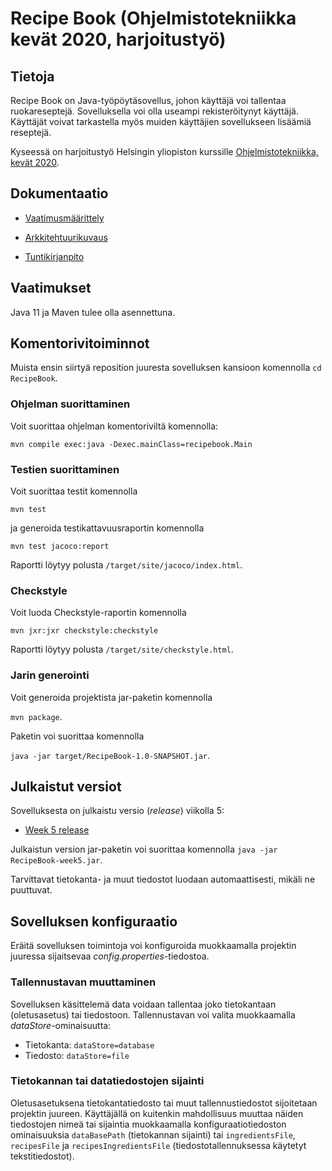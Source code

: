 # Recipe Book (Ohjelmistotekniikka kevät 2020, harjoitustyö)

## Tietoja

Recipe Book on Java-työpöytäsovellus, johon käyttäjä voi tallentaa ruokareseptejä. Sovelluksella voi olla useampi rekisteröitynyt käyttäjä. Käyttäjät voivat tarkastella myös muiden käyttäjien sovellukseen lisäämiä reseptejä.

Kyseessä on harjoitustyö Helsingin yliopiston kurssille [Ohjelmistotekniikka, kevät 2020](https://github.com/mluukkai/ohjelmistotekniikka-kevat-2020/).

## Dokumentaatio

- [Vaatimusmäärittely](https://github.com/joonaspartanen/ot-harjoitustyo/blob/master/RecipeBook/dokumentointi/vaatimusmaarittely.md)

- [Arkkitehtuurikuvaus](https://github.com/joonaspartanen/ot-harjoitustyo/blob/master/RecipeBook/dokumentointi/arkkitehtuuri.md)

- [Tuntikirjanpito](https://github.com/joonaspartanen/ot-harjoitustyo/blob/master/RecipeBook/dokumentointi/tuntikirjanpito.md)

## Vaatimukset

Java 11 ja Maven tulee olla asennettuna.

## Komentorivitoiminnot

Muista ensin siirtyä reposition juuresta sovelluksen kansioon komennolla `cd RecipeBook`.

### Ohjelman suorittaminen

Voit suorittaa ohjelman komentoriviltä komennolla:

`mvn compile exec:java -Dexec.mainClass=recipebook.Main`

### Testien suorittaminen

Voit suorittaa testit komennolla

`mvn test`

ja generoida testikattavuusraportin komennolla

`mvn test jacoco:report`

Raportti löytyy polusta `/target/site/jacoco/index.html`.

### Checkstyle

Voit luoda Checkstyle-raportin komennolla

`mvn jxr:jxr checkstyle:checkstyle`

Raportti löytyy polusta `/target/site/checkstyle.html`.

### Jarin generointi

Voit generoida projektista jar-paketin komennolla

`mvn package`.

Paketin voi suorittaa komennolla

`java -jar target/RecipeBook-1.0-SNAPSHOT.jar`.

## Julkaistut versiot

Sovelluksesta on julkaistu versio (_release_) viikolla 5:

- [Week 5 release](https://github.com/joonaspartanen/ot-harjoitustyo/releases/tag/week5)

Julkaistun version jar-paketin voi suorittaa komennolla `java -jar RecipeBook-week5.jar`.

Tarvittavat tietokanta- ja muut tiedostot luodaan automaattisesti, mikäli ne puuttuvat.

## Sovelluksen konfiguraatio

Eräitä sovelluksen toimintoja voi konfiguroida muokkaamalla projektin juuressa sijaitsevaa _config.properties_-tiedostoa.

### Tallennustavan muuttaminen

Sovelluksen käsittelemä data voidaan tallentaa joko tietokantaan (oletusasetus) tai tiedostoon. Tallennustavan voi valita muokkaamalla _dataStore_-ominaisuutta:

- Tietokanta: `dataStore=database`
- Tiedosto: `dataStore=file`

### Tietokannan tai datatiedostojen sijainti

Oletusasetuksena tietokantatiedosto tai muut tallennustiedostot sijoitetaan projektin juureen. Käyttäjällä on kuitenkin mahdollisuus muuttaa näiden tiedostojen nimeä tai sijaintia muokkaamalla konfiguraatiotiedoston ominaisuuksia `dataBasePath` (tietokannan sijainti) tai `ingredientsFile`, `recipesFile` ja `recipesIngredientsFile` (tiedostotallennuksessa käytetyt tekstitiedostot).
